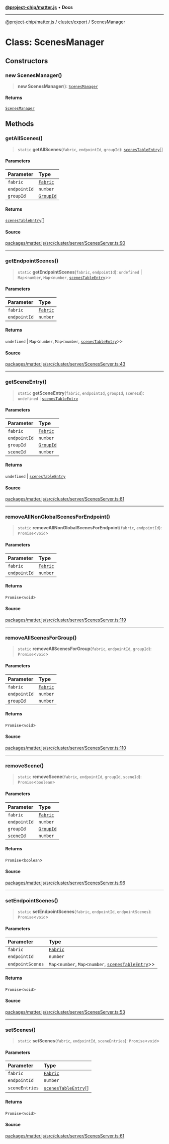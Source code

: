 [**@project-chip/matter.js**](../../../README.md) • **Docs**

***

[@project-chip/matter.js](../../../modules.md) / [cluster/export](../README.md) / ScenesManager

# Class: ScenesManager

## Constructors

### new ScenesManager()

> **new ScenesManager**(): [`ScenesManager`](ScenesManager.md)

#### Returns

[`ScenesManager`](ScenesManager.md)

## Methods

### getAllScenes()

> `static` **getAllScenes**(`fabric`, `endpointId`, `groupId`): [`scenesTableEntry`](../-internal-/interfaces/scenesTableEntry.md)[]

#### Parameters

| Parameter | Type |
| :------ | :------ |
| `fabric` | [`Fabric`](../../../fabric/export/classes/Fabric.md) |
| `endpointId` | `number` |
| `groupId` | [`GroupId`](../../../datatype/export/README.md#groupid) |

#### Returns

[`scenesTableEntry`](../-internal-/interfaces/scenesTableEntry.md)[]

#### Source

[packages/matter.js/src/cluster/server/ScenesServer.ts:90](https://github.com/project-chip/matter.js/blob/7a8cbb56b87d4ccf34bec5a9a95ab40a1711324f/packages/matter.js/src/cluster/server/ScenesServer.ts#L90)

***

### getEndpointScenes()

> `static` **getEndpointScenes**(`fabric`, `endpointId`): `undefined` \| `Map`\<`number`, `Map`\<`number`, [`scenesTableEntry`](../-internal-/interfaces/scenesTableEntry.md)\>\>

#### Parameters

| Parameter | Type |
| :------ | :------ |
| `fabric` | [`Fabric`](../../../fabric/export/classes/Fabric.md) |
| `endpointId` | `number` |

#### Returns

`undefined` \| `Map`\<`number`, `Map`\<`number`, [`scenesTableEntry`](../-internal-/interfaces/scenesTableEntry.md)\>\>

#### Source

[packages/matter.js/src/cluster/server/ScenesServer.ts:43](https://github.com/project-chip/matter.js/blob/7a8cbb56b87d4ccf34bec5a9a95ab40a1711324f/packages/matter.js/src/cluster/server/ScenesServer.ts#L43)

***

### getSceneEntry()

> `static` **getSceneEntry**(`fabric`, `endpointId`, `groupId`, `sceneId`): `undefined` \| [`scenesTableEntry`](../-internal-/interfaces/scenesTableEntry.md)

#### Parameters

| Parameter | Type |
| :------ | :------ |
| `fabric` | [`Fabric`](../../../fabric/export/classes/Fabric.md) |
| `endpointId` | `number` |
| `groupId` | [`GroupId`](../../../datatype/export/README.md#groupid) |
| `sceneId` | `number` |

#### Returns

`undefined` \| [`scenesTableEntry`](../-internal-/interfaces/scenesTableEntry.md)

#### Source

[packages/matter.js/src/cluster/server/ScenesServer.ts:81](https://github.com/project-chip/matter.js/blob/7a8cbb56b87d4ccf34bec5a9a95ab40a1711324f/packages/matter.js/src/cluster/server/ScenesServer.ts#L81)

***

### removeAllNonGlobalScenesForEndpoint()

> `static` **removeAllNonGlobalScenesForEndpoint**(`fabric`, `endpointId`): `Promise`\<`void`\>

#### Parameters

| Parameter | Type |
| :------ | :------ |
| `fabric` | [`Fabric`](../../../fabric/export/classes/Fabric.md) |
| `endpointId` | `number` |

#### Returns

`Promise`\<`void`\>

#### Source

[packages/matter.js/src/cluster/server/ScenesServer.ts:119](https://github.com/project-chip/matter.js/blob/7a8cbb56b87d4ccf34bec5a9a95ab40a1711324f/packages/matter.js/src/cluster/server/ScenesServer.ts#L119)

***

### removeAllScenesForGroup()

> `static` **removeAllScenesForGroup**(`fabric`, `endpointId`, `groupId`): `Promise`\<`void`\>

#### Parameters

| Parameter | Type |
| :------ | :------ |
| `fabric` | [`Fabric`](../../../fabric/export/classes/Fabric.md) |
| `endpointId` | `number` |
| `groupId` | `number` |

#### Returns

`Promise`\<`void`\>

#### Source

[packages/matter.js/src/cluster/server/ScenesServer.ts:110](https://github.com/project-chip/matter.js/blob/7a8cbb56b87d4ccf34bec5a9a95ab40a1711324f/packages/matter.js/src/cluster/server/ScenesServer.ts#L110)

***

### removeScene()

> `static` **removeScene**(`fabric`, `endpointId`, `groupId`, `sceneId`): `Promise`\<`boolean`\>

#### Parameters

| Parameter | Type |
| :------ | :------ |
| `fabric` | [`Fabric`](../../../fabric/export/classes/Fabric.md) |
| `endpointId` | `number` |
| `groupId` | [`GroupId`](../../../datatype/export/README.md#groupid) |
| `sceneId` | `number` |

#### Returns

`Promise`\<`boolean`\>

#### Source

[packages/matter.js/src/cluster/server/ScenesServer.ts:96](https://github.com/project-chip/matter.js/blob/7a8cbb56b87d4ccf34bec5a9a95ab40a1711324f/packages/matter.js/src/cluster/server/ScenesServer.ts#L96)

***

### setEndpointScenes()

> `static` **setEndpointScenes**(`fabric`, `endpointId`, `endpointScenes`): `Promise`\<`void`\>

#### Parameters

| Parameter | Type |
| :------ | :------ |
| `fabric` | [`Fabric`](../../../fabric/export/classes/Fabric.md) |
| `endpointId` | `number` |
| `endpointScenes` | `Map`\<`number`, `Map`\<`number`, [`scenesTableEntry`](../-internal-/interfaces/scenesTableEntry.md)\>\> |

#### Returns

`Promise`\<`void`\>

#### Source

[packages/matter.js/src/cluster/server/ScenesServer.ts:53](https://github.com/project-chip/matter.js/blob/7a8cbb56b87d4ccf34bec5a9a95ab40a1711324f/packages/matter.js/src/cluster/server/ScenesServer.ts#L53)

***

### setScenes()

> `static` **setScenes**(`fabric`, `endpointId`, `sceneEntries`): `Promise`\<`void`\>

#### Parameters

| Parameter | Type |
| :------ | :------ |
| `fabric` | [`Fabric`](../../../fabric/export/classes/Fabric.md) |
| `endpointId` | `number` |
| `sceneEntries` | [`scenesTableEntry`](../-internal-/interfaces/scenesTableEntry.md)[] |

#### Returns

`Promise`\<`void`\>

#### Source

[packages/matter.js/src/cluster/server/ScenesServer.ts:61](https://github.com/project-chip/matter.js/blob/7a8cbb56b87d4ccf34bec5a9a95ab40a1711324f/packages/matter.js/src/cluster/server/ScenesServer.ts#L61)

